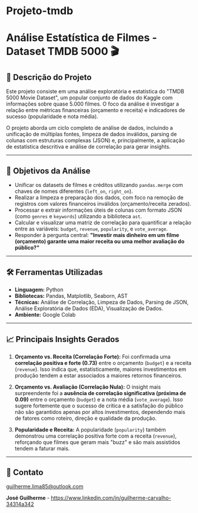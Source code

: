 # Projeto-tmdb
# Análise Estatística de Filmes - Dataset TMDB 5000 🎬

## 📝 Descrição do Projeto

Este projeto consiste em uma análise exploratória e estatística do "TMDB 5000 Movie Dataset", um popular conjunto de dados do Kaggle com informações sobre quase 5.000 filmes. O foco da análise é investigar a relação entre métricas financeiras (orçamento e receita) e indicadores de sucesso (popularidade e nota média).

O projeto aborda um ciclo completo de análise de dados, incluindo a unificação de múltiplas fontes, limpeza de dados inválidos, parsing de colunas com estruturas complexas (JSON) e, principalmente, a aplicação de estatística descritiva e análise de correlação para gerar insights.

---

## 🚀 Objetivos da Análise

* Unificar os datasets de filmes e créditos utilizando `pandas.merge` com chaves de nomes diferentes (`left_on`, `right_on`).
* Realizar a limpeza e preparação dos dados, com foco na remoção de registros com valores financeiros inválidos (orçamento/receita zerados).
* Processar e extrair informações úteis de colunas com formato JSON (como `genres` e `keywords`) utilizando a biblioteca `ast`.
* Calcular e visualizar uma matriz de correlação para quantificar a relação entre as variáveis: `budget`, `revenue`, `popularity`, e `vote_average`.
* Responder à pergunta central: **"Investir mais dinheiro em um filme (orçamento) garante uma maior receita ou uma melhor avaliação do público?"**

---

## 🛠️ Ferramentas Utilizadas

* **Linguagem:** Python
* **Bibliotecas:** Pandas, Matplotlib, Seaborn, AST
* **Técnicas:** Análise de Correlação, Limpeza de Dados, Parsing de JSON, Análise Exploratória de Dados (EDA), Visualização de Dados.
* **Ambiente:** Google Colab

---

## 📈 Principais Insights Gerados

1.  **Orçamento vs. Receita (Correlação Forte):** Foi confirmada uma **correlação positiva e forte (0.73)** entre o orçamento (`budget`) e a receita (`revenue`). Isso indica que, estatisticamente, maiores investimentos em produção tendem a estar associados a maiores retornos financeiros.

2.  **Orçamento vs. Avaliação (Correlação Nula):** O insight mais surpreendente foi a **ausência de correlação significativa (próxima de 0.09)** entre o orçamento (`budget`) e a nota média (`vote_average`). Isso sugere fortemente que o sucesso de crítica e a satisfação do público não são garantidos apenas por altos investimentos, dependendo mais de fatores como roteiro, direção e qualidade da produção.

3.  **Popularidade e Receita:** A popularidade (`popularity`) também demonstrou uma correlação positiva forte com a receita (`revenue`), reforçando que filmes que geram mais "buzz" e são mais assistidos tendem a faturar mais.

---

## 🔗 Contato
guilherme.lima85@outlook.com

**José Guilherme** - https://www.linkedin.com/in/guilherme-carvalho-34314a342

